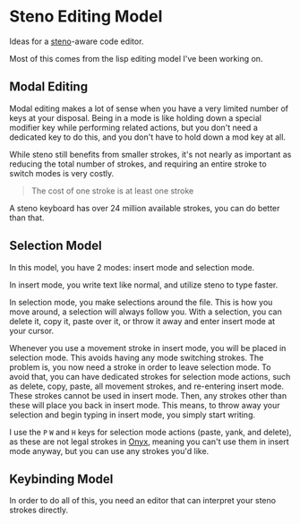 # Steno Editing Model

Ideas for a [steno](steno.md)-aware code editor.

Most of this comes from the lisp editing model I've been working on.

## Modal Editing

Modal editing makes a lot of sense when you have a very limited number of keys at your disposal. Being in a mode is like holding down a special modifier key while performing related actions, but you don't need a dedicated key to do this, and you don't have to hold down a mod key at all.

While steno still benefits from smaller strokes, it's not nearly as important as reducing the total number of strokes, and requiring an entire stroke to switch modes is very costly.

> The cost of one stroke is at least one stroke

A steno keyboard has over 24 million available strokes, you can do better than that.

## Selection Model

In this model, you have 2 modes: insert mode and selection mode.

In insert mode, you write text like normal, and utilize steno to type faster.

In selection mode, you make selections around the file. This is how you move around, a selection will always follow you. With a selection, you can delete it, copy it, paste over it, or throw it away and enter insert mode at your cursor.

Whenever you use a movement stroke in insert mode, you will be placed in selection mode. This avoids having any mode switching strokes. The problem is, you now need a stroke in order to leave selection mode. To avoid that, you can have dedicated strokes for selection mode actions, such as delete, copy, paste, all movement strokes, and re-entering insert mode. These strokes cannot be used in insert mode. Then, any strokes other than these will place you back in insert mode. This means, to throw away your selection and begin typing in insert mode, you simply start writing.

I use the `P` `W` and `H` keys for selection mode actions (paste, yank, and delete), as these are not legal strokes in [Onyx](onyx.md), meaning you can't use them in insert mode anyway, but you can use any strokes you'd like.

## Keybinding Model

In order to do all of this, you need an editor that can interpret your steno strokes directly.
